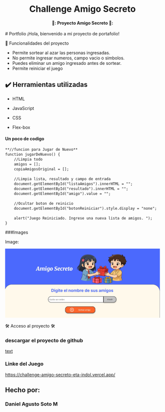 <h1 align="center"> Challenge Amigo Secreto </h1>

<h4 align="center">
  🚧: Proyecto Amigo Secreto 🚧:
</h4>
# Portfolio ¡Hola, bienvenido a mi proyecto de portafolio!

🔨 Funcionalidades del proyecto
- Permite sortear al azar las personas ingresadas.
- No permite ingresar numeros, campo vacio o simbolos.
- Puedes eliminar un amigo ingresado antes de sortear.
- Permite reiniciar el juego


## ✔️ Herramientas utilizadas

* HTML

* JavaScript

* CSS

* Flex-box

#### Un poco de codigo

```Js
**//funcion para Jugar de Nuevo**
function jugarDeNuevo() {
    //Limpia todo
    amigos = [];
    copiaAmigosOriginal = [];

    //Limpia lista, resultado y campo de entrada
    document.getElementById("listaAmigos").innerHTML = "";
    document.getElementById("resultado").innerHTML = "";
    document.getElementById("amigo").value = "";

    //Ocultar boton de reinicio
    document.getElementById("botonReiniciar").style.display = "none";

    alert("Juego Reiniciado. Ingrese una nueva lista de amigos. ");
}
```
###Images

Image:

![](https://github.com/LejImkoaj/challenge-amigo-secreto/blob/main/pagina.jpg?raw=true)



🛠️ Acceso al proyecto 🛠️ 
### descargar el proyecto de github
[text](https://github.com/LejImkoaj/challenge-amigo-secreto.git)

### Linke del Juego
https://challenge-amigo-secreto-eta-indol.vercel.app/

## Hecho por:

### Daniel Agusto Soto M

